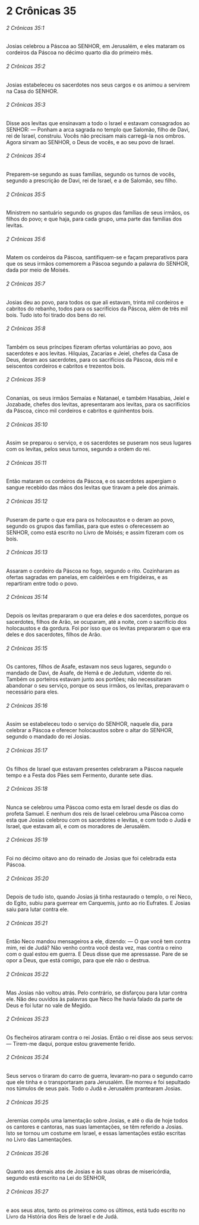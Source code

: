 # 2 Crônicas 35

###### 2 Crônicas 35:1

Josias celebrou a Páscoa ao SENHOR, em Jerusalém, e eles mataram os cordeiros da Páscoa no décimo quarto dia do primeiro mês.

###### 2 Crônicas 35:2

Josias estabeleceu os sacerdotes nos seus cargos e os animou a servirem na Casa do SENHOR.

###### 2 Crônicas 35:3

Disse aos levitas que ensinavam a todo o Israel e estavam consagrados ao SENHOR: — Ponham a arca sagrada no templo que Salomão, filho de Davi, rei de Israel, construiu. Vocês não precisam mais carregá-la nos ombros. Agora sirvam ao SENHOR, o Deus de vocês, e ao seu povo de Israel.

###### 2 Crônicas 35:4

Preparem-se segundo as suas famílias, segundo os turnos de vocês, segundo a prescrição de Davi, rei de Israel, e a de Salomão, seu filho.

###### 2 Crônicas 35:5

Ministrem no santuário segundo os grupos das famílias de seus irmãos, os filhos do povo; e que haja, para cada grupo, uma parte das famílias dos levitas.

###### 2 Crônicas 35:6

Matem os cordeiros da Páscoa, santifiquem-se e façam preparativos para que os seus irmãos comemorem a Páscoa segundo a palavra do SENHOR, dada por meio de Moisés.

###### 2 Crônicas 35:7

Josias deu ao povo, para todos os que ali estavam, trinta mil cordeiros e cabritos do rebanho, todos para os sacrifícios da Páscoa, além de três mil bois. Tudo isto foi tirado dos bens do rei.

###### 2 Crônicas 35:8

Também os seus príncipes fizeram ofertas voluntárias ao povo, aos sacerdotes e aos levitas. Hilquias, Zacarias e Jeiel, chefes da Casa de Deus, deram aos sacerdotes, para os sacrifícios da Páscoa, dois mil e seiscentos cordeiros e cabritos e trezentos bois.

###### 2 Crônicas 35:9

Conanias, os seus irmãos Semaías e Natanael, e também Hasabias, Jeiel e Jozabade, chefes dos levitas, apresentaram aos levitas, para os sacrifícios da Páscoa, cinco mil cordeiros e cabritos e quinhentos bois.

###### 2 Crônicas 35:10

Assim se preparou o serviço, e os sacerdotes se puseram nos seus lugares com os levitas, pelos seus turnos, segundo a ordem do rei.

###### 2 Crônicas 35:11

Então mataram os cordeiros da Páscoa, e os sacerdotes aspergiam o sangue recebido das mãos dos levitas que tiravam a pele dos animais.

###### 2 Crônicas 35:12

Puseram de parte o que era para os holocaustos e o deram ao povo, segundo os grupos das famílias, para que estes o oferecessem ao SENHOR, como está escrito no Livro de Moisés; e assim fizeram com os bois.

###### 2 Crônicas 35:13

Assaram o cordeiro da Páscoa no fogo, segundo o rito. Cozinharam as ofertas sagradas em panelas, em caldeirões e em frigideiras, e as repartiram entre todo o povo.

###### 2 Crônicas 35:14

Depois os levitas prepararam o que era deles e dos sacerdotes, porque os sacerdotes, filhos de Arão, se ocuparam, até a noite, com o sacrifício dos holocaustos e da gordura. Foi por isso que os levitas prepararam o que era deles e dos sacerdotes, filhos de Arão.

###### 2 Crônicas 35:15

Os cantores, filhos de Asafe, estavam nos seus lugares, segundo o mandado de Davi, de Asafe, de Hemã e de Jedutum, vidente do rei. Também os porteiros estavam junto aos portões; não necessitaram abandonar o seu serviço, porque os seus irmãos, os levitas, preparavam o necessário para eles.

###### 2 Crônicas 35:16

Assim se estabeleceu todo o serviço do SENHOR, naquele dia, para celebrar a Páscoa e oferecer holocaustos sobre o altar do SENHOR, segundo o mandado do rei Josias.

###### 2 Crônicas 35:17

Os filhos de Israel que estavam presentes celebraram a Páscoa naquele tempo e a Festa dos Pães sem Fermento, durante sete dias.

###### 2 Crônicas 35:18

Nunca se celebrou uma Páscoa como esta em Israel desde os dias do profeta Samuel. E nenhum dos reis de Israel celebrou uma Páscoa como esta que Josias celebrou com os sacerdotes e levitas, e com todo o Judá e Israel, que estavam ali, e com os moradores de Jerusalém.

###### 2 Crônicas 35:19

Foi no décimo oitavo ano do reinado de Josias que foi celebrada esta Páscoa.

###### 2 Crônicas 35:20

Depois de tudo isto, quando Josias já tinha restaurado o templo, o rei Neco, do Egito, subiu para guerrear em Carquemis, junto ao rio Eufrates. E Josias saiu para lutar contra ele.

###### 2 Crônicas 35:21

Então Neco mandou mensageiros a ele, dizendo: — O que você tem contra mim, rei de Judá? Não venho contra você desta vez, mas contra o reino com o qual estou em guerra. E Deus disse que me apressasse. Pare de se opor a Deus, que está comigo, para que ele não o destrua.

###### 2 Crônicas 35:22

Mas Josias não voltou atrás. Pelo contrário, se disfarçou para lutar contra ele. Não deu ouvidos às palavras que Neco lhe havia falado da parte de Deus e foi lutar no vale de Megido.

###### 2 Crônicas 35:23

Os flecheiros atiraram contra o rei Josias. Então o rei disse aos seus servos: — Tirem-me daqui, porque estou gravemente ferido.

###### 2 Crônicas 35:24

Seus servos o tiraram do carro de guerra, levaram-no para o segundo carro que ele tinha e o transportaram para Jerusalém. Ele morreu e foi sepultado nos túmulos de seus pais. Todo o Judá e Jerusalém prantearam Josias.

###### 2 Crônicas 35:25

Jeremias compôs uma lamentação sobre Josias, e até o dia de hoje todos os cantores e cantoras, nas suas lamentações, se têm referido a Josias. Isto se tornou um costume em Israel, e essas lamentações estão escritas no Livro das Lamentações.

###### 2 Crônicas 35:26

Quanto aos demais atos de Josias e às suas obras de misericórdia, segundo está escrito na Lei do SENHOR,

###### 2 Crônicas 35:27

e aos seus atos, tanto os primeiros como os últimos, está tudo escrito no Livro da História dos Reis de Israel e de Judá.

